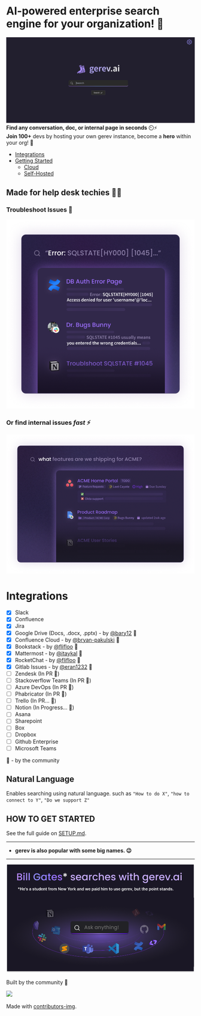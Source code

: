 # AI-powered enterprise search engine for your organization! 🔎

![first image](./images/api.gif)
**Find any conversation, doc, or internal page in seconds** ⏲️⚡️  
**Join 100+** devs by hosting your own gerev instance, become a **hero** within your org! 💪

<!--ts-->
   * [Integrations](#integrations)
   * [Getting Started](#getting-started)
      * [Cloud](#managed-cloud-pro)
      * [Self-Hosted](#self-hosted-community)
<!--te-->

## Made for help desk techies 👨‍💻

### Troubleshoot Issues 🐛

![fourth image](./images/sql-card.png)

### Or find internal issues _fast_ ⚡️

![second image](./images/product-example.png)

# Integrations

- [x] Slack
- [x] Confluence
- [x] Jira
- [x] Google Drive (Docs, .docx, .pptx) - by [@bary12](https://github.com/bary12) :pray:
- [x] Confluence Cloud - by [@bryan-pakulski](https://github.com/bryan-pakulski) :pray:
- [x] Bookstack - by [@flifloo](https://github.com/flifloo) :pray:
- [x] Mattermost - by [@itaykal](https://github.com/Itaykal) :pray:
- [x] RocketChat - by [@flifloo](https://github.com/flifloo) :pray:
- [x] Gitlab Issues - by [@eran1232](https://github.com/eran1232) :pray:
- [ ] Zendesk (In PR :pray:)
- [ ] Stackoverflow Teams (In PR :pray:)
- [ ] Azure DevOps (In PR :pray:)
- [ ] Phabricator (In PR :pray:)
- [ ] Trello (In PR... :pray:)
- [ ] Notion (In Progress... :pray:)
- [ ] Asana
- [ ] Sharepoint
- [ ] Box
- [ ] Dropbox
- [ ] Github Enterprise
- [ ] Microsoft Teams

:pray: - by the community

## Natural Language

Enables searching using natural language. such as `"How to do X"`, `"how to connect to Y"`, `"Do we support Z"`

## HOW TO GET STARTED

See the full guide on [SETUP.md](./SETUP.md).

---

- **gerev is also popular with some big names. 😉**

---

![first image](./images/bill.png)

Built by the community 💜

<a href = "https://github.com/Tanu-N-Prabhu/Python/graphs/contributors">
  <img src = "https://contrib.rocks/image?repo=gerevai/gerev"/>
</a>

Made with [contributors-img](https://contrib.rocks).
